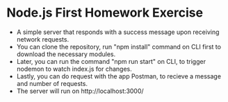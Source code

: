 # Node.js First Homework Exercise
- A simple server that responds with a success message upon receiving network requests. <br/>
- You can clone the repository, run "npm install" command on CLI first to download the necessary modules.  <br/>
- Later, you can run the command "npm run start" on CLI, to trigger nodemon to watch index.js for changes.  <br/>
- Lastly, you can do request with the app Postman, to recieve a message and number of requests.  <br/>
- The server will run on http://localhost:3000/  <br/>
